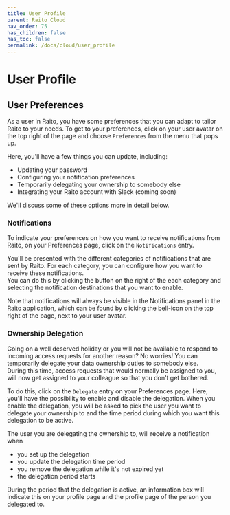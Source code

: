 ```yaml
---
title: User Profile
parent: Raito Cloud
nav_order: 75
has_children: false
has_toc: false
permalink: /docs/cloud/user_profile
---
```


# User Profile
## User Preferences
As a user in Raito, you have some preferences that you can adapt to tailor Raito to your needs. To get to your preferences, click on your user avatar on the top right of the page and choose `Preferences` from the menu that pops up.

Here, you'll have a few things you can update, including:
 - Updating your password
 - Configuring your notification preferences
 - Temporarily delegating your ownership to somebody else
 - Integrating your Raito account with Slack (coming soon)

We'll discuss some of these options more in detail below.

### Notifications
To indicate your preferences on how you want to receive notifications from Raito, on your Preferences page, click on the `Notifications` entry.

You'll be presented with the different categories of notifications that are sent by Raito. For each category, you can configure how you want to receive these notifications.  
You can do this by clicking the button on the right of the each category and selecting the notification destinations that you want to enable.

Note that notifications will always be visible in the Notifications panel in the Raito application, which can be found by clicking the bell-icon on the top right of the page, next to your user avatar.

### Ownership Delegation
Going on a well deserved holiday or you will not be available to respond to incoming access requests for another reason? No worries! You can temporarily delegate your data ownership duties to somebody else.  
During this time, access requests that would normally be assigned to you, will now get assigned to your colleague so that you don't get bothered.

To do this, click on the `Delegate` entry on your Preferences page. Here, you'll have the possibility to enable and disable the delegation. When you enable the delegation, you will be asked to pick the user you want to delegate your ownership to and the time period during which you want this delegation to be active.

The user you are delegating the ownership to, will receive a notification when 
 - you set up the delegation
 - you update the delegation time period
 - you remove the delegation while it's not expired yet
 - the delegation period starts

During the period that the delegation is active, an information box will indicate this on your profile page and the profile page of the person you delegated to. 